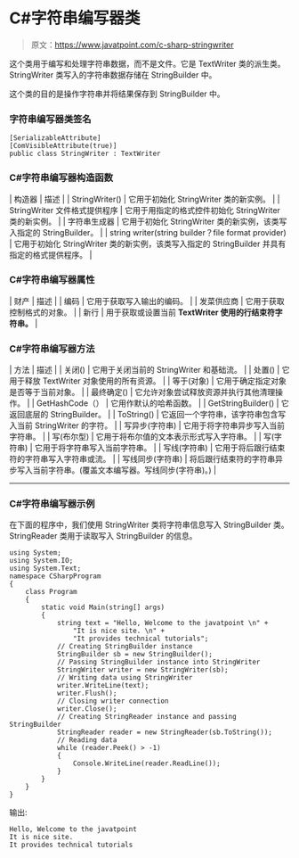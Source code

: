 # C#字符串编写器类

> 原文：<https://www.javatpoint.com/c-sharp-stringwriter>

这个类用于编写和处理字符串数据，而不是文件。它是 TextWriter 类的派生类。StringWriter 类写入的字符串数据存储在 StringBuilder 中。

这个类的目的是操作字符串并将结果保存到 StringBuilder 中。

### 字符串编写器类签名

```
[SerializableAttribute]
[ComVisibleAttribute(true)]
public class StringWriter : TextWriter

```

### C#字符串编写器构造函数

| 构造器 | 描述 |
| StringWriter() | 它用于初始化 StringWriter 类的新实例。 |
| StringWriter 文件格式提供程序 | 它用于用指定的格式控件初始化 StringWriter 类的新实例。 |
| 字符串生成器 | 它用于初始化 StringWriter 类的新实例，该类写入指定的 StringBuilder。 |
| string writer(string builder？file format provider) | 它用于初始化 StringWriter 类的新实例，该类写入指定的 StringBuilder 并具有指定的格式提供程序。 |

### C#字符串编写器属性

| 财产 | 描述 |
| 编码 | 它用于获取写入输出的编码。 |
| 发菜供应商 | 它用于获取控制格式的对象。 |
| 新行 | 用于获取或设置当前 **TextWriter 使用的行结束符字符串。** |

### C#字符串编写器方法

| 方法 | 描述 |
| 关闭() | 它用于关闭当前的 StringWriter 和基础流。 |
| 处置() | 它用于释放 TextWriter 对象使用的所有资源。 |
| 等于(对象) | 它用于确定指定对象是否等于当前对象。 |
| 最终确定() | 它允许对象尝试释放资源并执行其他清理操作。 |
| GetHashCode（） | 它用作默认的哈希函数。 |
| GetStringBuilder() | 它返回底层的 StringBuilder。 |
| ToString() | 它返回一个字符串，该字符串包含写入当前 StringWriter 的字符。 |
| 写异步(字符串) | 它用于将字符串异步写入当前字符串。 |
| 写(布尔型) | 它用于将布尔值的文本表示形式写入字符串。 |
| 写(字符串) | 它用于将字符串写入当前字符串。 |
| 写线(字符串) | 它用于将后跟行结束符的字符串写入字符串或流。 |
| 写线同步(字符串) | 将后跟行结束符的字符串异步写入当前字符串。(覆盖文本编写器。写线同步(字符串)。) |

* * *

### C#字符串编写器示例

在下面的程序中，我们使用 StringWriter 类将字符串信息写入 StringBuilder 类。StringReader 类用于读取写入 StringBuilder 的信息。

```
using System;
using System.IO;
using System.Text;
namespace CSharpProgram
{
    class Program
    {
        static void Main(string[] args)
        {
            string text = "Hello, Welcome to the javatpoint \n" +
                "It is nice site. \n" +
                "It provides technical tutorials";
            // Creating StringBuilder instance
            StringBuilder sb = new StringBuilder();
            // Passing StringBuilder instance into StringWriter
            StringWriter writer = new StringWriter(sb);
            // Writing data using StringWriter
            writer.WriteLine(text);
            writer.Flush();
            // Closing writer connection
            writer.Close();
            // Creating StringReader instance and passing StringBuilder
            StringReader reader = new StringReader(sb.ToString());
            // Reading data
            while (reader.Peek() > -1)
            {
                Console.WriteLine(reader.ReadLine());
            }
        }
    }
}

```

输出:

```
Hello, Welcome to the javatpoint
It is nice site.
It provides technical tutorials

```
